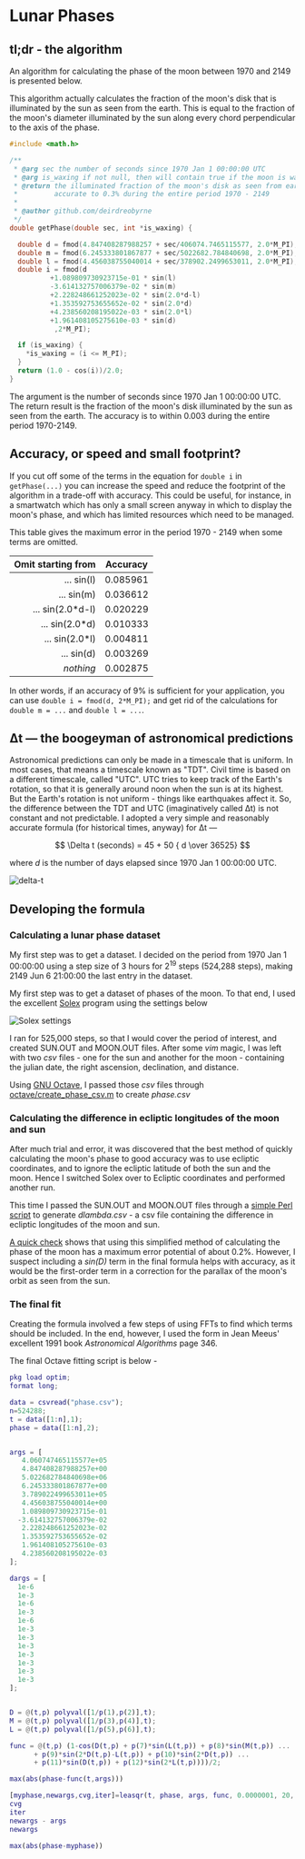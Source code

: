# Lunar Phases

## tl;dr - the algorithm

An algorithm for calculating the phase of the moon between 1970 and 2149 is presented below.

This algorithm actually calculates the fraction of the moon's disk that is illuminated by the sun as seen from the earth. This is equal to the fraction of the moon's diameter illuminated by the sun along every chord perpendicular to the axis of the phase.

```c
#include <math.h>

/**
 * @arg sec the number of seconds since 1970 Jan 1 00:00:00 UTC
 * @arg is_waxing if not null, then will contain true if the moon is waxing
 * @return the illuminated fraction of the moon's disk as seen from earth,
 *         accurate to 0.3% during the entire period 1970 - 2149
 *
 * @author github.com/deirdreobyrne
 */
double getPhase(double sec, int *is_waxing) {

  double d = fmod(4.847408287988257 + sec/406074.7465115577, 2.0*M_PI);
  double m = fmod(6.245333801867877 + sec/5022682.784840698, 2.0*M_PI);
  double l = fmod(4.456038755040014 + sec/378902.2499653011, 2.0*M_PI);
  double i = fmod(d
          +1.089809730923715e-01 * sin(l)
          -3.614132757006379e-02 * sin(m)
          +2.228248661252023e-02 * sin(2.0*d-l)
          +1.353592753655652e-02 * sin(2.0*d)
          +4.238560208195022e-03 * sin(2.0*l)
          +1.961408105275610e-03 * sin(d)
           ,2*M_PI);

  if (is_waxing) {
    *is_waxing = (i <= M_PI);
  }
  return (1.0 - cos(i))/2.0;
}
```

The argument is the number of seconds since 1970 Jan 1 00:00:00 UTC. The return result is the fraction of the moon's disk illuminated by the sun as seen from the earth. The accuracy is to within 0.003 during the entire period 1970-2149.

## Accuracy, or speed and small footprint?

If you cut off some of the terms in the equation for `double i` in `getPhase(...)` you can increase the speed and reduce the footprint of the algorithm in a trade-off with accuracy. This could be useful, for instance, in a smartwatch which has only a small screen anyway in which to display the moon's phase, and which has limited resources which need to be managed.

This table gives the maximum error in the period 1970 - 2149 when some terms are omitted.

| **Omit starting from** | **Accuracy** |
| ----------------------:|:------------:|
| ... sin(l)             | 0.085961     |
| ... sin(m)             | 0.036612     |
| ... sin(2.0*d-l)       | 0.020229     |
| ... sin(2.0*d)         | 0.010333     |
| ... sin(2.0*l)         | 0.004811     |
| ... sin(d)             | 0.003269     |
| *nothing*              | 0.002875     |

In other words, if an accuracy of 9% is sufficient for your application, you can use `double i = fmod(d, 2*M_PI);` and get rid of the calculations for `double m = ...`  and `double l = ...`.

## Δt — the boogeyman of astronomical predictions

Astronomical predictions can only be made in a timescale that is uniform. In most cases, that means a timescale known as "TDT". Civil time is based on a different timescale, called "UTC". UTC tries to keep track of the Earth's rotation, so that it is generally around noon when the sun is at its highest. But the Earth's rotation is not uniform - things like earthquakes affect it. So, the difference between the TDT and UTC (imaginatively called Δt) is not constant and not predictable. I adopted a very simple and reasonably accurate formula (for historical times, anyway) for Δt —

$$
\Delta t (seconds) = 45 + 50 { d \over 36525}
$$

where *d* is the number of days elapsed since 1970 Jan 1 00:00:00 UTC.

![delta-t](img/deltat.svg)

## Developing the formula

### Calculating a lunar phase dataset

My first step was to get a dataset. I decided on the period from 1970 Jan 1 00:00:00 using a step size of 3 hours for 2<sup>19</sup> steps (524,288 steps), making 2149 Jun 6 21:00:00 the last entry in the dataset.

My first step was to get a dataset of phases of the moon. To that end, I used the excellent [Solex](http://www.solexorb.it/) program using the settings below

![Solex settings](img/solex.png)

I ran for 525,000 steps, so that I would cover the period of interest, and created SUN.OUT and MOON.OUT files. After some *vim* magic, I was left with two *csv* files - one for the sun and another for the moon - containing the julian date, the right ascension, declination, and distance. 

Using [GNU Octave](https://octave.org/index.html), I passed those *csv* files through [octave/create_phase_csv.m](octave/create_phase_csv.m) to create *phase.csv*

### Calculating the difference in ecliptic longitudes of the moon and sun

After much trial and error, it was discovered that the best method of quickly calculating the moon's phase to good accuracy was to use ecliptic coordinates, and to ignore the ecliptic latitude of both the sun and the moon. Hence I switched Solex over to Ecliptic coordinates and performed another run.

This time I passed the SUN.OUT and MOON.OUT files through a [simple Perl script](octave/lambda.pl) to generate *dlambda.csv* - a csv file containing the difference in ecliptic longitudes of the moon and sun.

[A quick check](octave/check.m) shows that using this simplified method of calculating the phase of the moon has a maximum error potential of about 0.2%. However, I suspect including a *sin(D)* term in the final formula helps with accuracy, as it would be the first-order term in a correction for the parallax of the moon's orbit as seen from the sun.

### The final fit

Creating the formula involved a few steps of using FFTs to find which terms should be included. In the end, however, I used the form in Jean Meeus' excellent 1991 book *Astronomical Algorithms* page 346.

The final Octave fitting script is below -

```matlab
pkg load optim;
format long;

data = csvread("phase.csv");
n=524288;
t = data([1:n],1);
phase = data([1:n],2);


args = [
   4.060747465115577e+05
   4.847408287988257e+00
   5.022682784840698e+06
   6.245333801867877e+00
   3.789022499653011e+05
   4.456038755040014e+00
   1.089809730923715e-01
  -3.614132757006379e-02
   2.228248661252023e-02
   1.353592753655652e-02
   1.961408105275610e-03
   4.238560208195022e-03
];

dargs = [
  1e-6
  1e-3
  1e-6
  1e-3
  1e-6
  1e-3
  1e-3
  1e-3
  1e-3
  1e-3
  1e-3
  1e-3
];


D = @(t,p) polyval([1/p(1),p(2)],t);
M = @(t,p) polyval([1/p(3),p(4)],t);
L = @(t,p) polyval([1/p(5),p(6)],t);

func = @(t,p) (1-cos(D(t,p) + p(7)*sin(L(t,p)) + p(8)*sin(M(t,p)) ...
      + p(9)*sin(2*D(t,p)-L(t,p)) + p(10)*sin(2*D(t,p)) ...
      + p(11)*sin(D(t,p)) + p(12)*sin(2*L(t,p))))/2;

max(abs(phase-func(t,args)))

[myphase,newargs,cvg,iter]=leasqr(t, phase, args, func, 0.0000001, 20, ones(size(t)), dargs);
cvg
iter
newargs - args
newargs

max(abs(phase-myphase))
```
